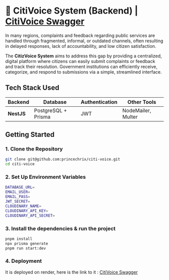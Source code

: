 # 🧠 CitiVoice System (Backend) | [CitiVoice Swagger](https://citi-voice.onrender.com/api/swagger#/)

In many regions, complaints and feedback regarding public services are handled through fragmented, informal, or outdated channels, often resulting in delayed responses, lack of accountability, and low citizen satisfaction.

The **CitizVoice System** aims to address this gap by providing a centralized, digital platform where citizens can easily submit complaints or feedback and track their resolution. Government institutions can efficiently receive, categorize, and respond to submissions via a simple, streamlined interface.

## Tech Stack Used

 Backend     | Database            | Authentication | Other Tools                          |
-------------|---------------------|----------------|---------------------------------------|
 **NestJS**  | PostgreSQL + Prisma | JWT            | NodeMailer, Multer

## Getting Started

### 1. Clone the Repository

```bash
git clone git@github.com:princechrix/citi-voice.git
cd citi-voice
```

### 2. Set Up Environment Variables

```bash
DATABASE_URL=
EMAIL_USER=
EMAIL_PASS=
JWT_SECRET=
CLOUDINARY_NAME=
CLOUDINARY_API_KEY=
CLOUDINARY_API_SECRET=
```


### 3. Install the dependencies & run the project

```bash
pnpm install
npx prisma generate
pnpm run start:dev
```


### 4. Deployment
It is deployed on render, here is the link to it : [CitiVoice Swagger](https://citi-voice.onrender.com/api/swagger#/)
